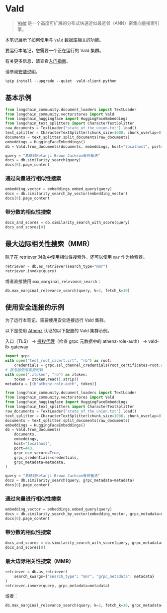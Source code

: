 # Vald

> [Vald](https://github.com/vdaas/vald) 是一个高度可扩展的分布式快速近似最近邻（ANN）密集向量搜索引擎。

本笔记展示了如何使用与 `Vald` 数据库相关的功能。

要运行本笔记，您需要一个正在运行的 Vald 集群。

有关更多信息，请查看[入门指南](https://github.com/vdaas/vald#get-started)。

请参阅[安装说明](https://github.com/vdaas/vald-client-python#install)。

```python
%pip install --upgrade --quiet  vald-client-python
```

## 基本示例

```python
from langchain_community.document_loaders import TextLoader
from langchain_community.vectorstores import Vald
from langchain_huggingface import HuggingFaceEmbeddings
from langchain_text_splitters import CharacterTextSplitter
raw_documents = TextLoader("state_of_the_union.txt").load()
text_splitter = CharacterTextSplitter(chunk_size=1000, chunk_overlap=0)
documents = text_splitter.split_documents(raw_documents)
embeddings = HuggingFaceEmbeddings()
db = Vald.from_documents(documents, embeddings, host="localhost", port=8080)
```

```python
query = "总统对Ketanji Brown Jackson有何看法"
docs = db.similarity_search(query)
docs[0].page_content
```

### 通过向量进行相似性搜索

```python
embedding_vector = embeddings.embed_query(query)
docs = db.similarity_search_by_vector(embedding_vector)
docs[0].page_content
```

### 带分数的相似性搜索

```python
docs_and_scores = db.similarity_search_with_score(query)
docs_and_scores[0]
```

## 最大边际相关性搜索（MMR）

除了在 retriever 对象中使用相似性搜索外，还可以使用 `mmr` 作为检索器。

```python
retriever = db.as_retriever(search_type="mmr")
retriever.invoke(query)
```

或者直接使用 `max_marginal_relevance_search`：

```python
db.max_marginal_relevance_search(query, k=2, fetch_k=10)
```

## 使用安全连接的示例

为了运行本笔记，需要使用安全连接运行 Vald 集群。

以下是使用 [Athenz](https://github.com/AthenZ/athenz) 认证的以下配置的 Vald 集群示例。

入口（TLS） -> [授权代理](https://github.com/AthenZ/authorization-proxy)（检查 grpc 元数据中的 athenz-role-auth） -> vald-lb-gateway

```python
import grpc
with open("test_root_cacert.crt", "rb") as root:
    credentials = grpc.ssl_channel_credentials(root_certificates=root.read())
# 服务器使用需要刷新
with open(".ztoken", "rb") as ztoken:
    token = ztoken.read().strip()
metadata = [(b"athenz-role-auth", token)]
```

```python
from langchain_community.document_loaders import TextLoader
from langchain_community.vectorstores import Vald
from langchain_huggingface import HuggingFaceEmbeddings
from langchain_text_splitters import CharacterTextSplitter
raw_documents = TextLoader("state_of_the_union.txt").load()
text_splitter = CharacterTextSplitter(chunk_size=1000, chunk_overlap=0)
documents = text_splitter.split_documents(raw_documents)
embeddings = HuggingFaceEmbeddings()
db = Vald.from_documents(
    documents,
    embeddings,
    host="localhost",
    port=443,
    grpc_use_secure=True,
    grpc_credentials=credentials,
    grpc_metadata=metadata,
)
```

```python
query = "总统对Ketanji Brown Jackson有何看法"
docs = db.similarity_search(query, grpc_metadata=metadata)
docs[0].page_content
```

### 通过向量进行相似性搜索

```python
embedding_vector = embeddings.embed_query(query)
docs = db.similarity_search_by_vector(embedding_vector, grpc_metadata=metadata)
docs[0].page_content
```

### 带分数的相似性搜索

```python
docs_and_scores = db.similarity_search_with_score(query, grpc_metadata=metadata)
docs_and_scores[0]
```

### 最大边际相关性搜索（MMR）

```python
retriever = db.as_retriever(
    search_kwargs={"search_type": "mmr", "grpc_metadata": metadata}
)
retriever.invoke(query, grpc_metadata=metadata)
```

或者：

```python
db.max_marginal_relevance_search(query, k=2, fetch_k=10, grpc_metadata=metadata)
```
